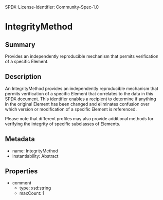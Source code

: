SPDX-License-Identifier: Community-Spec-1.0

# IntegrityMethod

## Summary

Provides an independently reproducible mechanism that permits verification of a specific Element.

## Description

An IntegrityMethod provides an independently reproducible mechanism that permits verification
of a specific Element that correlates to the data in this SPDX document. This identifier enables
a recipient to determine if anything in the original Element has been changed and eliminates
confusion over which version or modification of a specific Element is referenced.

Please note that different profiles may also provide additional methods for verifying the integrity of specific subclasses of Elements.

## Metadata

- name: IntegrityMethod
- Instantiability: Abstract

## Properties

- comment
  - type: xsd:string
  - maxCount: 1


